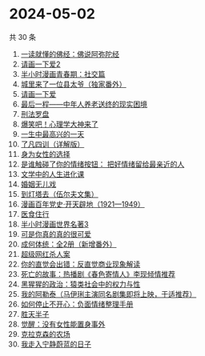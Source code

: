 # 2024-05-02

共 30 条

<!-- BEGIN WEREAD -->
<!-- 最后更新时间 2024-05-02 14:01:17 +0800 -->
1. [一读就懂的佛经：佛说阿弥陀经](https://weread.qq.com/web/bookDetail/ab832510813ab8b1dg014fbe)
1. [请画一下爱2](https://weread.qq.com/web/bookDetail/64332740813ab8c3dg013f89)
1. [半小时漫画青春期：社交篇](https://weread.qq.com/web/bookDetail/43532df0813ab8bdcg012734)
1. [城里来了一位县太爷（独家番外）](https://weread.qq.com/web/bookDetail/80332370813ab8c1dg011b1e)
1. [请画一下爱](https://weread.qq.com/web/bookDetail/6e8327f0813ab6b1bg014d38)
1. [最后一程——中年人养老送终的现实困境](https://weread.qq.com/web/bookDetail/aa0326e0813ab8bc8g016d55)
1. [刑法罗盘](https://weread.qq.com/web/bookDetail/7e732cb0813ab6e29g018f8a)
1. [爆笑吧！心理学大神来了](https://weread.qq.com/web/bookDetail/133327c071e745231336a6f)
1. [一生中最高兴的一天](https://weread.qq.com/web/bookDetail/06232610718048ed062d285)
1. [了凡四训（详解版）](https://weread.qq.com/web/bookDetail/e3532ed0718f96e3e355fdc)
1. [身为女性的选择](https://weread.qq.com/web/bookDetail/20a32910813ab7a76g012e28)
1. [是谁触碰了你的情绪按钮： 把好情绪留给最亲近的人](https://weread.qq.com/web/bookDetail/fb5323a0724b1404fb528b4)
1. [文学中的人生进化课](https://weread.qq.com/web/bookDetail/60532fe0813ab7dc3g0127f3)
1. [婚姻无儿戏](https://weread.qq.com/web/bookDetail/84532030813ab8c11g01314c)
1. [到灯塔去（伍尔夫文集）](https://weread.qq.com/web/bookDetail/7f432db0813ab7761g010921)
1. [漫画百年党史·开天辟地（1921—1949）](https://weread.qq.com/web/bookDetail/b5d326b0726de918b5d7d60)
1. [医食住行](https://weread.qq.com/web/bookDetail/07032d00813ab8b08g014691)
1. [半小时漫画世界名著3](https://weread.qq.com/web/bookDetail/d4a32840813ab777dg011f08)
1. [可是你真的真的很可爱](https://weread.qq.com/web/bookDetail/c75322b072323ea5c7580fe)
1. [成何体统：全2册（新增番外）](https://weread.qq.com/web/bookDetail/e19325a0813ab6fefg010a1c)
1. [超级网红杀人案](https://weread.qq.com/web/bookDetail/2fa32850813ab8c09g0123d5)
1. [你的直觉会出错：反直觉商业现象解读](https://weread.qq.com/web/bookDetail/3c832650813ab8c1fg012f67)
1. [死亡的故事：热播剧《春色寄情人》李现倾情推荐](https://weread.qq.com/web/bookDetail/bdb32e80718032d7bdbf5d8)
1. [黑猩猩的政治：猿类社会中的权力与性](https://weread.qq.com/web/bookDetail/385320307293e8f538550c2)
1. [我的阿勒泰（马伊琍主演同名剧集即将上映，于适推荐）](https://weread.qq.com/web/bookDetail/6e732140813ab6e60g013caf)
1. [如何停止不开心：负面情绪整理手册](https://weread.qq.com/web/bookDetail/d3e326d0813ab8b0cg017513)
1. [胜天半子](https://weread.qq.com/web/bookDetail/7cc323f0813ab8a7eg0193ea)
1. [觉醒：没有女性能置身事外](https://weread.qq.com/web/bookDetail/c6a32210813ab8c07g011e08)
1. [克拉克森的农场](https://weread.qq.com/web/bookDetail/c2032d00813ab7a01g0107c8)
1. [我走入宁静蔚蓝的日子](https://weread.qq.com/web/bookDetail/e2a32300813ab8a09g0129cf)
<!-- END WEREAD -->